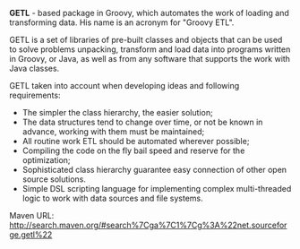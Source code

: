 **GETL** - based package in Groovy, which automates the work of loading and transforming data. His name is an acronym for "Groovy ETL".

GETL is a set of libraries of pre-built classes and objects that can be used to solve problems unpacking, transform and load data into programs written in Groovy, or Java, as well as from any software that supports the work with Java classes.

GETL taken into account when developing ideas and following requirements:
* The simpler the class hierarchy, the easier solution;
* The data structures tend to change over time, or not be known in advance, working with them must be maintained;
* All routine work ETL should be automated wherever possible;
* Compiling the code on the fly bail speed and reserve for the optimization;
* Sophisticated class hierarchy guarantee easy connection of other open source solutions.
* Simple DSL scripting language for implementing complex multi-threaded logic to work with data sources and file systems.

Maven URL: http://search.maven.org/#search%7Cga%7C1%7Cg%3A%22net.sourceforge.getl%22